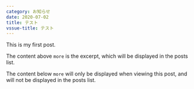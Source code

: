```yaml
---
category: お知らせ
date: 2020-07-02
title: テスト
vssue-title: テスト
---
```


This is my first post.

The content above `more` is the excerpt, which will be displayed in the posts list.

<!-- more -->

The content below `more` will only be displayed when viewing this post, and will not be displayed in the posts list.